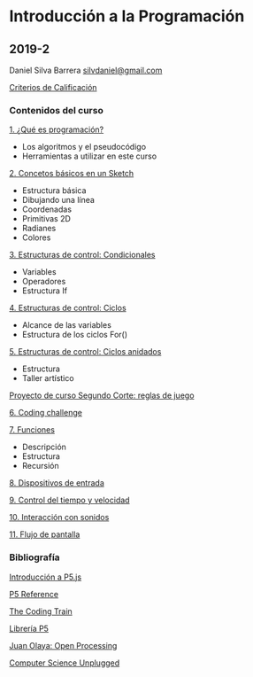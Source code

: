 # Introducción a la Programación
## 2019-2

Daniel Silva Barrera
silvdaniel@gmail.com

[Criterios de Calificación](https://github.com/daniels13ca/Intro_Programacion/blob/master/Calificaciones.md)

### Contenidos del curso

[1. ¿Qué es programación?](https://github.com/daniels13ca/IntroProgramacion2019-2/blob/master/Presentaciones/%5BIntroProg%5D%20Clase%201.pdf)
* Los algoritmos y el pseudocódigo
* Herramientas a utilizar en este curso

[2. Concetos básicos en un Sketch](https://github.com/daniels13ca/Intro_Programacion/blob/master/PrimerosSketch.md)
* Estructura básica
* Dibujando una línea
* Coordenadas
* Primitivas 2D
* Radianes
* Colores

[3. Estructuras de control: Condicionales](https://github.com/daniels13ca/Intro_Programacion/blob/master/Condicionales.md)
* Variables
* Operadores
* Estructura If

[4. Estructuras de control: Ciclos](https://github.com/daniels13ca/Intro_Programacion/blob/master/Ciclos.md)
* Alcance de las variables
* Estructura de los ciclos For()

[5. Estructuras de control: Ciclos anidados](https://github.com/daniels13ca/Intro_Programacion/blob/master/CiclosAnidados.md)
* Estructura
* Taller artístico

[Proyecto de curso Segundo Corte: reglas de juego](https://github.com/daniels13ca/Intro_Programacion/blob/master/Proyecto%20de%20curso%20Segundo%20Corte%20reglas%20de%20juego.md)

[6. Coding challenge](https://github.com/daniels13ca/Intro_Programacion/blob/master/CodingChallenge.md)

[7. Funciones](https://github.com/daniels13ca/Intro_Programacion/blob/master/Funciones.md)
* Descripción
* Estructura
* Recursión

[8. Dispositivos de entrada](https://github.com/daniels13ca/Intro_Programacion/blob/master/DispositivosdeEntrada.md)

[9. Control del tiempo y velocidad](https://github.com/daniels13ca/Intro_Programacion)

[10. Interacción con sonidos](https://github.com/daniels13ca/Intro_Programacion)

[11. Flujo de pantalla](https://github.com/daniels13ca/Intro_Programacion)

### Bibliografía

[Introducción a P5.js](https://github.com/daniels13ca/Intro_Programacion/blob/master/Bibliograf%C3%ADa/Introduccion%20a%20P5.js.pdf)

[P5 Reference](https://p5js.org/es/reference/)

[The Coding Train](https://thecodingtrain.com/)

[Librería P5](https://github.com/daniels13ca/Intro_Programacion/blob/master/p5.zip)

[Juan Olaya: Open Processing](https://www.openprocessing.org/user/65585/)

[Computer Science Unplugged](https://github.com/daniels13ca/Intro_Programacion/blob/master/Bibliograf%C3%ADa/Computer%20Science%20Unplugged..pdf)



